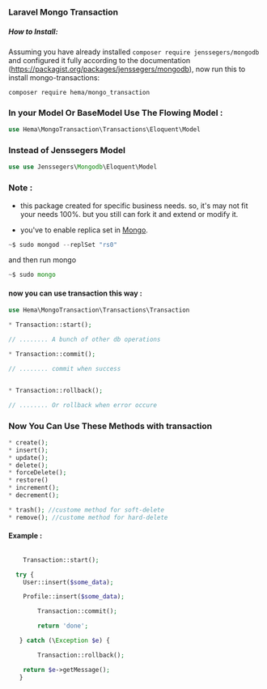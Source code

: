 ### Laravel Mongo Transaction

##### How to Install:
Assuming you have already installed ```composer require jenssegers/mongodb``` and configured it fully according to the documentation (https://packagist.org/packages/jenssegers/mongodb), now run this to install mongo-transactions:

```composer require hema/mongo_transaction```
### In your Model Or BaseModel Use The Flowing Model :
```php
use Hema\MongoTransaction\Transactions\Eloquent\Model
```

### Instead of Jenssegers Model
```php
use use Jenssegers\Mongodb\Eloquent\Model 
```

### Note : 
* this package created for specific business needs. so, it's may not fit your needs 100%. but you still can fork it and extend or modify it.

* you've to enable replica set in [Mongo](https://docs.mongodb.com/manual/tutorial/deploy-replica-set/#procedure "Replica Set In Mongod").
```php
~$ sudo mongod --replSet "rs0" 
```

and then run mongo
```php
~$ sudo mongo 
```

#### now you can use transaction this way : 

```php
use Hema\MongoTransaction\Transactions\Transaction

```


```php
* Transaction::start();

// ........ A bunch of other db operations

* Transaction::commit();

// ........ commit when success


* Transaction::rollback();

// ........ Or rollback when error occure


```
### Now You Can Use These Methods with transaction

```php
* create();
* insert();
* update();
* delete();
* forceDelete(); 
* restore()
* increment();
* decrement();

* trash(); //custome method for soft-delete
* remove(); //custome method for hard-delete


```

#### Example : 

```php

    Transaction::start();

  try {
 	User::insert($some_data);

  	Profile::insert($some_data);

        Transaction::commit();

        return 'done';

   } catch (\Exception $e) {

        Transaction::rollback();

  	return $e->getMessage();
   }

```
